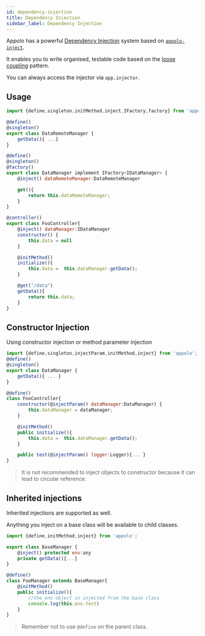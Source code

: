 ```yaml
---
id: dependency-injection
title: Dependency Injection
sidebar_label: Dependency Injection
---
```


Appolo has a powerful [Dependency Injection](https://en.wikipedia.org/wiki/Dependency_injection) system based on [`appolo-inject`](https://github.com/shmoop207/appolo-inject).

It enables you to write organised, testable code based on the [loose coupling](https://en.wikipedia.org/wiki/Loose_coupling) pattern.

You can always access the injector via `app.injector`.

## Usage
```javascript
import {define,singleton,initMethod,inject,IFactory,factory} from 'appolo';

@define()
@singleton()
export class DataRemoteManager {
    getData(){ ...}
}
```

```javascript
@define()
@singleton()
@factory()
export class DataManager implement IFactory<IDataManager> {
    @inject() dataRemoteManager:DataRemoteManager

    get(){
        return this.dataRemoteManager;
    }
}

```

```javascript
@controller()
export class FooController{
    @inject() dataManager:IDataManager
    constructor() {
        this.data = null
    }

    @initMethod()
    initialize(){
        this.data =  this.dataManager.getData();
    }

    @get("/data")
    getData(){
        return this.data;
    }
}
```

## Constructor Injection
Using constructor injection or method parameter injection
```javascript
import {define,singleton,injectParam,initMethod,inject} from 'appolo';
@define()
@singleton()
export class DataManager {
    getData(){ ... }
}

@define()
class FooController{
    constructor(@injectParam() dataManager:DataManager) {
        this.dataManager = dataManager;
    }

    @initMethod()
    public initialize(){
        this.data =  this.dataManager.getData();
    }

    public test(@injectParam() logger:Logger){... }
}
```
> It is not recommended to inject objects to constructor because it can lead to circular reference.

## Inherited injections
Inherited injections are supported as well.

Anything you inject on a base class will be available to child classes.


```javascript
import {define,initMethod,inject} from 'appolo';

export class BaseManager {
    @inject() protected env:any
    private getData(){...}
}

@define()
class FooManager extends BaseManager{
    @initMethod()
    public initialize(){
        //the env object in injected from the base class
        console.log(this.env.test)
    }
}
```
> Remember not to use `@define` on the parent class.
